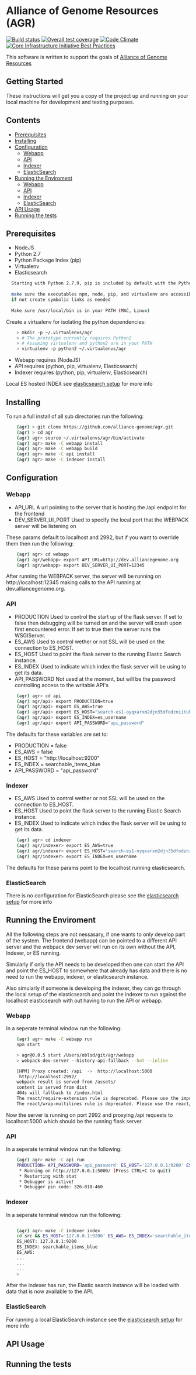 # Alliance of Genome Resources (AGR)
[![Build status](https://travis-ci.org/alliance-genome/agr.svg?branch=master)](https://travis-ci.org/alliance-genome/agr)
[![Overall test coverage](https://coveralls.io/repos/github/alliance-genome/agr/badge.svg?branch=master)](https://coveralls.io/github/alliance-genome/agr)
[![Code Climate](https://codeclimate.com/github/alliance-genome/agr.svg)](https://codeclimate.com/github/alliance-genome/agr)
[![Core Infrastructure Initiative Best Practices](https://bestpractices.coreinfrastructure.org/projects/864/badge)](https://bestpractices.coreinfrastructure.org/projects/864)

This software is written to support the goals of [Alliance of Genome Resources](http://www.alliancegenome.org/)

## Getting Started

These instructions will get you a copy of the project up and running on your local machine for development and testing purposes.

## Contents

- [Prerequisites](#prerequisites)
- [Installing](#installing)
- [Configuration](#configuration)
  * [Webapp](#webapp)
  * [API](#api)
  * [Indexer](#indexer)
  * [ElasticSearch](#elasticsearch)
- [Running the Enviroment](#running-the-enviroment)
  * [Webapp](#webapp-1)
  * [API](#api-1)
  * [Indexer](#indexer-1)
  * [ElasticSearch](#elasticsearch-1)
- [API Usage](#api-usage)
- [Running the tests](#running-the-tests)

## Prerequisites

- NodeJS
- Python 2.7
- Python Package Index (pip)
- Virtualenv
- Elasticsearch

```bash
  Starting with Python 2.7.9, pip is included by default with the Python binary installers. 
  
  make sure the executables npm, node, pip, and virtualenv are accessible from /usr/local/bin  (MAC, Linux)
  if not create symbolic links as needed
  
  Make sure /usr/local/bin is in your PATH (MAC, Linux)
```
Create a virtualenv for isolating the python dependencies:

```bash
	> mkdir -p ~/.virtualenvs/agr
	> # The prototype currently requires Python2
	> # Assuming virtualenv and python2 are in your PATH
	> virtualenv -p python2 ~/.virtualenvs/agr
```
* Webapp requires (NodeJS)
* API requires (python, pip, virtualenv, Elasticsearch)
* Indexer requires (python, pip, virtualenv, Elasticsearch)

Local ES hosted INDEX see [elasticsearch setup][4] for more info

## Installing

To run a full install of all sub directories run the following:

```bash
	(agr) > git clone https://github.com/alliance-genome/agr.git
	(agr) > cd agr
	(agr) agr> source ~/.virtualenvs/agr/bin/activate
	(agr) agr> make -C webapp install
	(agr) agr> make -C webapp build
	(agr) agr> make -C api install
	(agr) agr> make -C indexer install
```

## Configuration

### Webapp

- API_URL A url pointing to the server that is hosting the /api endpoint for the frontend
- DEV\_SERVER\_UI\_PORT Used to specify the local port that the WEBPACK server will be listening on

These params default to localhost and 2992, but if you want to override them then run the following:

```bash
	(agr) agr> cd webapp
	(agr) agr/webapp> export API_URL=http://dev.alliancegenome.org
	(agr) agr/webapp> export DEV_SERVER_UI_PORT=12345
```

After running the WEBPACK server, the server will be running on http://localhost:12345 making calls to the API running at dev.alliancegenome.org.

### API

- PRODUCTION Used to control the start up of the flask server. If set to false then debugging will be turned on and the server will crash upon first encountered error. If set to true then the server runs the WSGIServer.
- ES\_AWS Used to control wether or not SSL will be used on the connection to ES_HOST.
- ES\_HOST Used to point the flask server to the running Elastic Search instance.
- ES\_INDEX Used to indicate which index the flask server will be using to get its data.
- API\_PASSWORD Not used at the moment, but will be the password controlling access to the writable API's

```bash
	(agr) agr> cd api
	(agr) agr/api> export PRODUCTION=true
	(agr) agr/api> export ES_AWS=true
	(agr) agr/api> export ES_HOST="search-es1-oyqxarxm2djn35dfodzniituhe.us-west-2.es.amazonaws.com"
	(agr) agr/api> export ES_INDEX=es_username
	(agr) agr/api> export API_PASSWORD="api_password"
```

The defaults for these variables are set to:

- PRODUCTION = false
- ES\_AWS = false
- ES\_HOST = "http://localhost:9200"
- ES\_INDEX = searchable_items_blue
- API\_PASSWORD = "api_password"

### Indexer

- ES\_AWS Used to control wether or not SSL will be used on the connection to ES_HOST.
- ES\_HOST Used to point the flask server to the running Elastic Search instance.
- ES\_INDEX Used to indicate which index the flask server will be using to get its data.

```bash
	(agr) agr> cd indexer
	(agr) agr/indexer> export ES_AWS=true
	(agr) agr/indexer> export ES_HOST="search-es1-oyqxarxm2djn35dfodzniituhe.us-west-2.es.amazonaws.com"
	(agr) agr/indexer> export ES_INDEX=es_username
```

The defaults for these params point to the localhost running elasticsearch.

### ElasticSearch

There is no configuration for ElasticSearch please see the [elasticsearch setup][4] for more info

## Running the Enviroment

All the following steps are not nessasary, if one wants to only develop part of the system. The frontend (webapp) can be pointed to a different API server and the webpack dev server will run on its own without the API, Indexer, or ES running.

Simularly if only the API needs to be developed then one can start the API and point the ES_HOST to somewhere that already has data and there is no need to run the webapp, indexer, or elasticsearch instance.

Also simularly if someone is developing the indexer, they can go through the local setup of the elasticsearch and point the indexer to run against the localhost elasticsearch with out having to run the API or webapp.

### Webapp

In a seperate terminal window run the following:

```bash
	(agr) agr> make -C webapp run
	npm start

	> agr@0.0.5 start /Users/oblod/git/agr/webapp
	> webpack-dev-server --history-api-fallback --hot --inline

	[HPM] Proxy created: /api  ->  http://localhost:5000
	 http://localhost:2992/
	webpack result is served from /assets/
	content is served from dist
	404s will fallback to /index.html
	The react/require-extension rule is deprecated. Please use the import/extensions rule from eslint-plugin-import instead.
	The react/wrap-multilines rule is deprecated. Please use the react/jsx-wrap-multilines rule instead.
```

Now the server is running on port 2992 and proxying /api requests to localhost:5000 which should be the running flask server.

### API

In a seperate terminal window run the following:

```bash
	(agr) agr> make -C api run
	PRODUCTION= API_PASSWORD='api_password' ES_HOST='127.0.0.1:9200' ES_AWS= ES_INDEX='searchable_items_blue' python src/server.py
	 * Running on http://127.0.0.1:5000/ (Press CTRL+C to quit)
	 * Restarting with stat
	 * Debugger is active!
	 * Debugger pin code: 326-018-460
```

### Indexer

In a seperate terminal window run the following:

```bash

	(agr) agr> make -C indexer index
	cd src && ES_HOST='127.0.0.1:9200' ES_AWS= ES_INDEX='searchable_items_blue' python fetch_save_index.py
	ES_HOST: 127.0.0.1:9200
	ES_INDEX: searchable_items_blue
	ES_AWS: 
	...
	...
	...
	>
```

After the indexer has run, the Elastic search instance will be loaded with data that is now available to the API.

### ElasticSearch

For running a local ElasticSearch instance see the [elasticsearch setup][4] for more info

## API Usage



## Running the tests


[4]: doc/ES_SETUP.md
